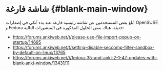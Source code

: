# شاشة فارغة {#blank-main-window}

أبلغ بعض المستخدمين عن شاشة رئيسية فارغة عند بدء أنكي في إصدارات OpenSUSE
و Fedora حديثة. هناك بعض الحلول المذكورة في المنشورات التالية:

 - <https://forums.ankiweb.net/t/please-use-file-import-popup-on-startup/14695>
- <https://forums.ankiweb.net/t/setting-disable-seccomp-filter-sandbox-by-default-on-linux/13765>
- <https://forums.ankiweb.net/t/fedora-35-and-anki-2-1-47-updates-with-blank-anki-window/13431/11>

